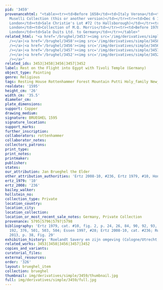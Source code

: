 ```yaml
---
pid: '3459'
provenancehtml: "<table><tr><td>Before 1658</td><td>Italy Verona</td><td>Possibly
  Muselli Collection (this or another version)</td></tr><tr><td>Dec 6 1946</td><td>England
  London</td><td>Sale Christie's Lot #72 (to Hallsborough)</td></tr><tr><td>1947</td><td>England
  London</td><td>Collection of M.Q. Morris</td></tr><tr><td>Before 1978</td><td>England
  London</td><td>Sale Duits Ltd. to Germany</td></tr></table>"
related_html: "<a href='/brughel/3453'><img src='/img/derivatives/simple/3453/thumbnail.jpg'
  /></a>|<a href='/brughel/3458'><img src='/img/derivatives/simple/3458/thumbnail.jpg'
  /></a>|<a href='/brughel/3456'><img src='/img/derivatives/simple/3456/thumbnail.jpg'
  /></a>|<a href='/brughel/3457'><img src='/img/derivatives/simple/3457/thumbnail.jpg'
  /></a>|<a href='/brughel/3452'><img src='/img/derivatives/simple/3452/thumbnail.jpg'
  /></a>"
related_ids: 3453|3458|3456|3457|3452
label: Rest on the Flight into Egypt with Tivoli Temple (Germany)
object_type: Painting
genre: Religious
tags: Resting House Rottenhammer Forest Mountain Putti Holy_family New_Testament
realdate: '1595'
height_cm: '26'
width_cm: '35.5'
diameter_cm:
plate_dimensions:
support: Copper
drawing_medium:
signature: BRUEGHEL 1595
signature_location:
support_marks:
further_inscription:
collaborators: rottenhammer
collaborator_notes:
collectors_patrons:
print_type:
print_notes:
printmaker:
publisher:
states:
our_attribution: Jan Brueghel the Elder
other_attribution_authorities: 'Ertz 2008-10, #236, Ertz 1979, #10, Honig database'
ertz_1979: '10'
ertz_2008: '236'
bailey_walker:
hollstein_no:
collection_type: Private
location_country:
location_city:
location_collection:
location_or_most_recent_sale_notes: Germany, Private Collection
provenance: 5795|5796|5797|5798
bibliography: 'Ertz 1979, cat. #10, fig. 2, p. 24, 26, 84, 90, 92, 93, 114, 124, 176,
  192, 376, 501, 503, 504; Essen 1997, #28; Ertz 2008-10, cat. #236; Ruby in Munich
  2013, p. 38, Fig. 29'
exhibition_history: 'Roelandt Savery en zijn omgeving (Cologne/Utrecht, 1985/6), #74'
related_works: 3453|3458|3456|3457|3452
copies_and_variants:
curatorial_files:
external_resources:
order: '326'
layout: brueghel_item
collection: brueghel
thumbnail: img/derivatives/simple/3459/thumbnail.jpg
full: img/derivatives/simple/3459/full.jpg
---
```

